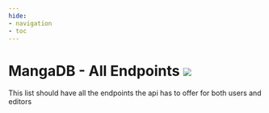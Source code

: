 ```yaml
---
hide:
- navigation
- toc
---
```


# MangaDB - All Endpoints <img src="https://img.shields.io/badge/Version-1.0.0-blue">

This list should have all the endpoints the api has to offer for both users and editors

<swagger-ui src="/Endpoints/openapi.yml"/>